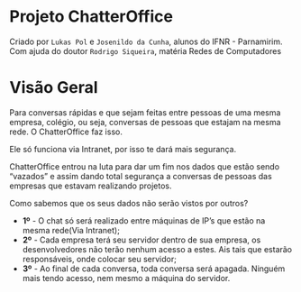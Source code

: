 # Projeto ChatterOffice

Criado por `Lukas Pol` e `Josenildo da Cunha`, alunos do IFNR - Parnamirim. 
Com ajuda do doutor `Rodrigo Siqueira`, matéria Redes de Computadores

# Visão Geral

Para conversas rápidas e que sejam feitas entre pessoas de uma mesma empresa, colégio, ou seja, conversas de pessoas que estajam na mesma rede. O ChatterOffice faz isso.

Ele só funciona via Intranet, por isso te dará mais segurança.

ChatterOffice entrou na luta para dar um fim nos dados que estão sendo “vazados” e assim dando total segurança a conversas de pessoas das empresas que estavam realizando projetos.

Como sabemos que os seus dados não serão vistos por outros?

* **1º** - O chat só será realizado entre máquinas de IP’s que estão na mesma rede(Via Intranet);
* **2º** - Cada empresa terá seu servidor dentro de sua empresa, os desenvolvedores não terão nenhum acesso a estes. Ais tais que estarão responsáveis, onde colocar seu servidor;
* **3º** - Ao final de cada conversa, toda conversa será apagada. Ninguém mais tendo acesso, nem mesmo a máquina do servidor.
